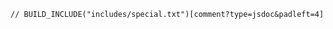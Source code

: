 <div class="nowrapcode">

```text
// BUILD_INCLUDE("includes/special.txt")[comment?type=jsdoc&padleft=4]
```

</div>